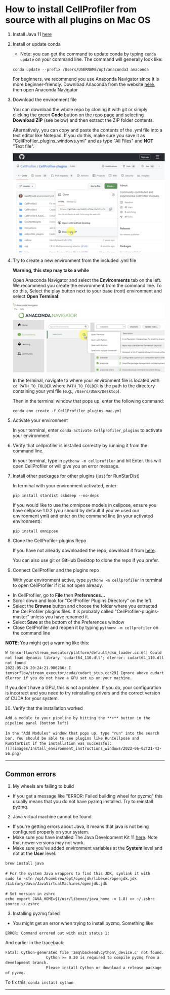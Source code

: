 # How to install CellProfiler from source with all plugins on Mac OS

1. Install Java 11 [here](https://adoptopenjdk.net/)

2. Install or update conda

   * Note: you can get the command to update conda by typing `conda update` on your command line. The command will generally look like:

   `conda update --prefix /Users/USERNAME/opt/anaconda3 anaconda`

   For beginners, we recommend you use Anaconda Navigator since it is more beginner-friendly. Download Anaconda from the website [here](https://www.anaconda.com/products/distribution), then open Anaconda Navigator

3. Download the environment file

   You can download the whole repo by cloning it with git or simply clicking the green **Code** button on [the repo page](https://github.com/CellProfiler/CellProfiler-plugins.git) and selecting **Download ZIP** (see below) and then extract the ZIP folder contents.

   Alternatively, you can copy and paste the contents of the .yml file into a text editor like Notepad. If you do this, make sure you save it as "CellProfiler_plugins_windows.yml" and as type "All Files" and **NOT** "Text file".

   ![](images/Install_environment_instructions_windows/2022-06-02T21-39-05.png)

4. Try to create a new environment from the included .yml file

   **Warning, this step may take a while**

   Open Anaconda Navigator and select the **Environments** tab on the left. We recommend you create the environment from the command line. To do this, Select the play button next to your base (root) environment and select **Open Terminal**:

   ![](images/Install_environment_instructions_windows/2022-06-02T21-11-49.png)

   In the terminal, navigate to where your environment file is located with `cd PATH_TO_FOLDER` where `PATH_TO_FOLDER` is the path to the directory containing your yml file (e.g., `/Users/USER/Desktop`).

   Then in the terminal window that pops up, enter the following command:
   ```
   conda env create -f CellProfiler_plugins_mac.yml
   ```
 5. Activate your environment

    In your terminal, enter `conda activate Cellprofiler_plugins` to activate your environment

 6. Verify that cellprofiler is installed correctly by running it from the command line.

    In your terminal, type in `pythonw -m cellprofiler` and hit Enter. this will open CellProfiler or will give you an error message.

 7. Install other packages for other plugins (just for RunStarDist)

    In terminal with your environment activated, enter:
    ```
    pip install stardist csbdeep --no-deps
    ```
    If you would like to use the omnipose models in cellpose, ensure you have cellpose 1.0.2 (you should by default if you've used our environment yml) and enter on the command line (in your activated environment):
    ```
    pip install omnipose
    ```

 8. Clone the CellProfiler-plugins Repo

    If you have not already downloaded the repo, download it from [here](https://github.com/CellProfiler/CellProfiler-plugins.git).

    You can also use git or GitHub Desktop to clone the repo if you prefer.

 9. Connect CellProfiler and the plugins repo

    With your environment active, type `pythonw -m cellprofiler` in terminal to open CellProfiler if it is not open already.

  * In CellProfiler, go to **File** then **Preferences...**
  * Scroll down and look for "CellProfiler Plugins Directory" on the left.
  * Select the **Browse** button and choose the folder where you extracted the CellProfiler plugins files. It is probably called "CellProfiler-plugins-master" unless you have renamed it.
  * Select **Save** at the bottom of the Preferences window
  * Close CellProfiler and reopen it by typing `pythonw -m cellprofiler` on the command line


  **NOTE**: You might get a warning like this:
  ```
  W tensorflow/stream_executor/platform/default/dso_loader.cc:64] Could not load dynamic library 'cudart64_110.dll'; dlerror: cudart64_110.dll not found
  2022-05-26 20:24:21.906286: I tensorflow/stream_executor/cuda/cudart_stub.cc:29] Ignore above cudart dlerror if you do not have a GPU set up on your machine.
  ```
  If you don't have a GPU, this is not a problem. If you do, your configuration is incorrect and you need to try reinstalling drivers and the correct version of CUDA for your system.

 10. Verify that the installation worked

    Add a module to your pipeline by hitting the **+** button in the pipeline panel (bottom left)

    In the "Add Modules" window that pops up, type "run" into the search bar. You should be able to see plugins like RunCellpose and RunStarDist if the installation was successful:
    ![](images/Install_environment_instructions_windows/2022-06-02T21-43-56.png)

   ---


## Common errors

1. My wheels are failing to build

- If you get a message like "ERROR: Failed building wheel for pyzmq" this usually means that you do not have pyzmq installed. Try to reinstall pyzmq.

2. Java virtual machine cannot be found

- If you're getting errors about Java, it means that java is not being configured properly on your system.
- Make sure you have installed The Java Development Kit 11 [here](https://adoptopenjdk.net/). Note that newer versions may not work.
- Make sure you've added environment variables at the **System** level and not at the **User** level. 
```
brew install java

# For the system Java wrappers to find this JDK, symlink it with
sudo ln -sfn /opt/homebrew/opt/openjdk/libexec/openjdk.jdk /Library/Java/JavaVirtualMachines/openjdk.jdk

# Set version in zshrc
echo export JAVA_HOME=$(/usr/libexec/java_home -v 1.8) >> ~/.zshrc
source ~/.zshrc
```

3. Installing pyzmq failed

- You might get an error when trying to install pyzmq. Something like
```
ERROR: Command errored out with exit status 1:
```
And earlier in the traceback:
```
Fatal: Cython-generated file 'zmq\backend\cython\_device.c' not found.
                  Cython >= 0.20 is required to compile pyzmq from a development branch.
                  Please install Cython or download a release package of pyzmq.
```

  To fix this, `conda install cython`       


---
